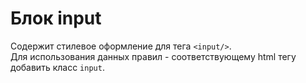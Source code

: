 # Блок input
Содержит стилевое оформление для тега `<input/>`.  
Для использования данных правил - соответствующему html тегу добавить класс `input`.